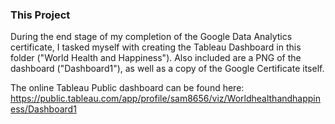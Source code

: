 ### This Project
During the end stage of my completion of the Google Data Analytics certificate, I tasked myself with creating the Tableau Dashboard in this folder ("World Health and Happiness"). Also included are a PNG of the dashboard ("Dashboard1"), as well as a copy of the Google Certificate itself. 

The online Tableau Public dashboard can be found here:
https://public.tableau.com/app/profile/sam8656/viz/Worldhealthandhappiness/Dashboard1
